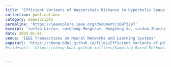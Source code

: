 ```yaml
---
title: "Efficient Variants of Wasserstein Distance in Hyperbolic Space via Space-filling Curve Projection"
collection: publications
category: manuscripts
permalink: 'https://ieeexplore.ieee.org/document/10973297'
excerpt: '<u>Tao Li</u>, <u>Cheng Meng</u>, Hongteng Xu, <u>Jun Zhu</u> (alphabetical order)'
date: 2025-01-01
venue: 'IEEE Transactions on Neural Networks and Learning Systems'
paperurl: 'https://cheng-bdal.github.io/files/Efficient_Variants_of.pdf'
#slidesurl: 'https://cheng-bdal.github.io/files/Sampling-Based Methods.pdf'


---
```


